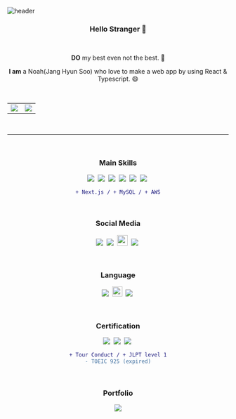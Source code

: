 
![header](https://capsule-render.vercel.app/api?type=slice&color=D5E5FA)

### <div align="center">Hello Stranger 👋 </div>

<br/>

<div align="center">

**DO** my best even not the best. 🏃

**I am** a Noah(Jang Hyun Soo) who love to make a web app by using React & Typescript. 😄
  
</div>

<br/>

<table align="center">
  <tr>
    <td valign="top"><img align="top" src="https://github-readme-stats.vercel.app/api?username=noah071610&show_icons=true&hide_border=true" />
    <td valign="top"><img align="top" src="https://github-readme-stats.vercel.app/api/top-langs/?username=noah071610&layout=compact&hide_border=true"/>
  </tr>
</table>

<br/>


---

<br/>

<div align="center">
	
### Main Skills
  
<img src="https://img.shields.io/badge/HTML5-E34F26?style=flat&logo=HTML5&logoColor=white"/>&nbsp;
<img src="https://img.shields.io/badge/CSS3-1572B6?style=flat&logo=CSS3&logoColor=white"/>&nbsp; 
<img src="https://img.shields.io/badge/JavaScript-F7DF1E?style=flat&logo=JavaScript&logoColor=white"/>&nbsp;
<img src="https://img.shields.io/badge/TypeScript-3178C6?style=flat&logo=TypeScript&logoColor=white"/>&nbsp;
<img src="https://img.shields.io/badge/React-61DAFB?style=flat&logo=React&logoColor=white"/>&nbsp;
<img src="https://img.shields.io/badge/Node.js-339933?style=flat&logo=node-dot-js&logoColor=white"/>&nbsp;

```diff
+ Next.js / + MySQL / + AWS
```
	
<br/>
	
### Social Media

<a href="https://github.com/noah071610" target="_blank"><img src="https://image.flaticon.com/icons/png/24/25/25657.png"/></a>&nbsp;
<a href="https://www.instagram.com/salmonchobab" target="_blank"><img src="https://image.flaticon.com/icons/png/24/1409/1409946.png"/></a>&nbsp;
<a href="https://velog.io/@noah071610" target="_blank"><img width="24px" src="https://api.faviconkit.com/velog.io/144"/></a>&nbsp;
<a href="mailto:noah071610@naver.com"><img src="https://image.flaticon.com/icons/png/24/552/552486.png"/></a>&nbsp;
	
<br/>
	
### Language

<img src="https://image.flaticon.com/icons/png/24/197/197582.png" />&nbsp;
<img width="23" src="https://image.flaticon.com/icons/png/24/197/197484.png" />&nbsp;
<img src="https://image.flaticon.com/icons/png/24/197/197604.png" />&nbsp;
	
<br/>
	
### Certification

<img src="https://img.shields.io/badge/Engineer_Information-000000?style=flat"/>&nbsp;
<img src="https://img.shields.io/badge/English_Interpreter-1572B6?style=flat"/>&nbsp;
<img src="https://img.shields.io/badge/Japanese_Interpreter-E34F26?style=flat"/>&nbsp;

```diff
+ Tour Conduct / + JLPT level 1
- TOEIC 925 (expired)
```
	
<br/>
	
### Portfolio
	
<a href="https://noahworld.site/portfolio"><img src="https://img.shields.io/badge/View_Portfolio-D5E5FA?style=for-the-badge"/></a>
	
</div>

<br/>
<br/>
<br/>


